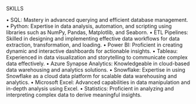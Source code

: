 SKILLS

•	SQL: Mastery in advanced querying and efficient database management.
•	Python: Expertise in data analysis, automation, and scripting using libraries such as NumPy, Pandas, Matplotlib, and Seaborn.
•	ETL Pipelines: Skilled in designing and implementing effective data workflows for data extraction, transformation, and loading.
•	Power BI: Proficient in creating dynamic and interactive dashboards for actionable insights.
•	Tableau: Experienced in data visualization and storytelling to communicate complex data effectively.
•	Azure Synapse Analytics: Knowledgeable in cloud-based data warehousing and analytics solutions.
•	Snowflake: Expertise in using Snowflake as a cloud data platform for scalable data warehousing and analytics.
•	Microsoft Excel: Advanced capabilities in data manipulation and in-depth analysis using Excel.
•	Statistics: Proficient in analyzing and interpreting complex data to derive meaningful insights.


